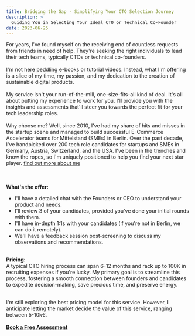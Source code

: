 ```yaml
---
title: Bridging the Gap - Simplifying Your CTO Selection Journey
description: >
  Guiding You in Selecting Your Ideal CTO or Technical Co-Founder
date: 2023-06-25
---
```


For years, I've found myself on the receiving end of countless requests from friends in need of help. They're seeking the right individuals to lead their tech teams, typically CTOs or technical co-founders.
<br><br>
I'm not here peddling e-books or tutorial videos. Instead, what I'm offering is a slice of my time, my passion, and my dedication to the creation of sustainable digital products.
<br><br>
My service isn't your run-of-the-mill, one-size-fits-all kind of deal. It's all about putting my experience to work for you. I'll provide you with the insights and assessments that'll steer you towards the perfect fit for your tech leadership roles.
<br><br>
Why choose me? Well, since 2010, I've had my share of hits and misses in the startup scene and managed to build successful E-Commerce Accelerator teams for Mittelstand (SMEs) in Berlin. Over the past decade, I've handpicked over 200 tech role candidates for startups and SMEs in Germany, Austria, Switzerland, and the USA. I've been in the trenches and know the ropes, so I'm uniquely positioned to help you find your next star player.
<a target="_blank" href="/about">find out more about me</a>

<br><br>
**What's the offer:** 
- I'll have a detailed chat with the Founders or CEO to understand your product and needs.
- I'll review 3 of your candidates, provided you've done your initial rounds with them.
- I'll have in-depth 1:1s with your candidates (if you're not in Berlin, we can do it remotely).
- We'll have a feedback session post-screening to discuss my observations and recommendations.
<br><br>

**Pricing:**
<br>
A typical CTO hiring process can span 6-12 months and rack up to 100K in recruiting expenses if you're lucky. My primary goal is to streamline this process, fostering a smooth connection between founders and candidates to expedite decision-making, save precious time, and preserve energy.
<br><br>

I'm still exploring the best pricing model for this service. However, I anticipate letting the market decide the value of this service, ranging between 5-10k€.
<br><br>
**<a target="_blank" href="https://calendly.com/waleedhkhan/cto-selection-process-kick-off?month=2023-06">Book a Free Assessment </a>**
